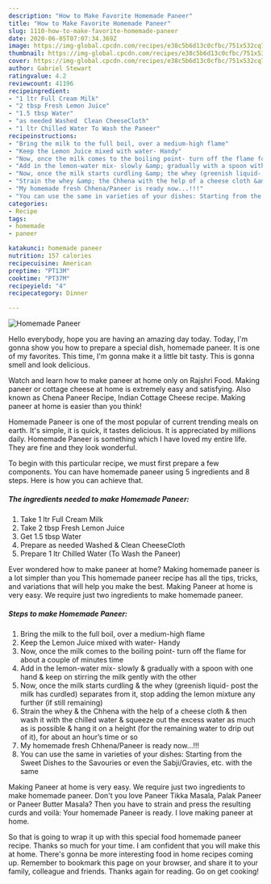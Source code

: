 ```yaml
---
description: "How to Make Favorite Homemade Paneer"
title: "How to Make Favorite Homemade Paneer"
slug: 1110-how-to-make-favorite-homemade-paneer
date: 2020-06-05T07:07:34.369Z
image: https://img-global.cpcdn.com/recipes/e38c5b6d13c0cfbc/751x532cq70/homemade-paneer-recipe-main-photo.jpg
thumbnail: https://img-global.cpcdn.com/recipes/e38c5b6d13c0cfbc/751x532cq70/homemade-paneer-recipe-main-photo.jpg
cover: https://img-global.cpcdn.com/recipes/e38c5b6d13c0cfbc/751x532cq70/homemade-paneer-recipe-main-photo.jpg
author: Gabriel Stewart
ratingvalue: 4.2
reviewcount: 41196
recipeingredient:
- "1 ltr Full Cream Milk"
- "2 tbsp Fresh Lemon Juice"
- "1.5 tbsp Water"
- "as needed Washed  Clean CheeseCloth"
- "1 ltr Chilled Water To Wash the Paneer"
recipeinstructions:
- "Bring the milk to the full boil, over a medium-high flame"
- "Keep the Lemon Juice mixed with water- Handy"
- "Now, once the milk comes to the boiling point- turn off the flame for about a couple of minutes time"
- "Add in the lemon-water mix- slowly &amp; gradually with a spoon with one hand &amp; keep on stirring the milk gently with the other"
- "Now, once the milk starts curdling &amp; the whey (greenish liquid- post the milk has curdled) separates from it, stop adding the lemon mixture any further (if still remaining)"
- "Strain the whey &amp; the Chhena with the help of a cheese cloth &amp; then wash it with the chilled water &amp; squeeze out the excess water as much as is possible &amp; hang it on a height (for the remaining water to drip out of it), for about an hour’s time or so"
- "My homemade fresh Chhena/Paneer is ready now...!!!"
- "You can use the same in varieties of your dishes: Starting from the Sweet Dishes to the Savouries or even the Sabji/Gravies, etc. with the same"
categories:
- Recipe
tags:
- homemade
- paneer

katakunci: homemade paneer 
nutrition: 157 calories
recipecuisine: American
preptime: "PT13M"
cooktime: "PT37M"
recipeyield: "4"
recipecategory: Dinner

---
```



![Homemade Paneer](https://img-global.cpcdn.com/recipes/e38c5b6d13c0cfbc/751x532cq70/homemade-paneer-recipe-main-photo.jpg)

Hello everybody, hope you are having an amazing day today. Today, I'm gonna show you how to prepare a special dish, homemade paneer. It is one of my favorites. This time, I'm gonna make it a little bit tasty. This is gonna smell and look delicious.

Watch and learn how to make paneer at home only on Rajshri Food. Making paneer or cottage cheese at home is extremely easy and satisfying. Also known as Chena Paneer Recipe, Indian Cottage Cheese recipe. Making paneer at home is easier than you think!

Homemade Paneer is one of the most popular of current trending meals on earth. It's simple, it is quick, it tastes delicious. It is appreciated by millions daily. Homemade Paneer is something which I have loved my entire life. They are fine and they look wonderful.


To begin with this particular recipe, we must first prepare a few components. You can have homemade paneer using 5 ingredients and 8 steps. Here is how you can achieve that.

<!--inarticleads1-->

##### The ingredients needed to make Homemade Paneer:

1. Take 1 ltr Full Cream Milk
1. Take 2 tbsp Fresh Lemon Juice
1. Get 1.5 tbsp Water
1. Prepare as needed Washed &amp; Clean CheeseCloth
1. Prepare 1 ltr Chilled Water (To Wash the Paneer)


Ever wondered how to make paneer at home? Making homemade paneer is a lot simpler than you This homemade paneer recipe has all the tips, tricks, and variations that will help you make the best. Making Paneer at home is very easy. We require just two ingredients to make homemade paneer. 

<!--inarticleads2-->

##### Steps to make Homemade Paneer:

1. Bring the milk to the full boil, over a medium-high flame
1. Keep the Lemon Juice mixed with water- Handy
1. Now, once the milk comes to the boiling point- turn off the flame for about a couple of minutes time
1. Add in the lemon-water mix- slowly &amp; gradually with a spoon with one hand &amp; keep on stirring the milk gently with the other
1. Now, once the milk starts curdling &amp; the whey (greenish liquid- post the milk has curdled) separates from it, stop adding the lemon mixture any further (if still remaining)
1. Strain the whey &amp; the Chhena with the help of a cheese cloth &amp; then wash it with the chilled water &amp; squeeze out the excess water as much as is possible &amp; hang it on a height (for the remaining water to drip out of it), for about an hour’s time or so
1. My homemade fresh Chhena/Paneer is ready now...!!!
1. You can use the same in varieties of your dishes: Starting from the Sweet Dishes to the Savouries or even the Sabji/Gravies, etc. with the same


Making Paneer at home is very easy. We require just two ingredients to make homemade paneer. Don&#39;t you love Paneer Tikka Masala, Palak Paneer or Paneer Butter Masala? Then you have to strain and press the resulting curds and voilà: Your homemade Paneer is ready. I love making paneer at home. 

So that is going to wrap it up with this special food homemade paneer recipe. Thanks so much for your time. I am confident that you will make this at home. There's gonna be more interesting food in home recipes coming up. Remember to bookmark this page on your browser, and share it to your family, colleague and friends. Thanks again for reading. Go on get cooking!
